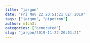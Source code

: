 ```yaml
---
title: "jargon"
date: "Fri Nov 22 20:51:21 CET 2019"
tags: ["jargon", "pipotron"]
author: m1ch3l
categories: ["generated"]
slug: "jargon/2019-11-22-20:51:21"
---
```



